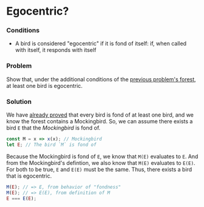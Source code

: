 # Egocentric?

### Conditions
* A bird is considered "egocentric" if it is fond of itself: if, when called with itself, it responds with itself

### Problem
Show that, under the additional conditions of the [previous problem's forest](../problem-1/README.md), at least one bird is egocentric.

### Solution
We have [already proved](../problem-1/README.md) that every bird is fond of at least one bird, and we know the forest contains a Mockingbird. So, we can assume there exists a bird `E` that the _Mockingbird_ is fond of.
```js
const M = x => x(x); // Mockingbird
let E; // The bird `M` is fond of
```
Because the Mockingbird is fond of `E`, we know that `M(E)` evaluates to `E`. And from the Mockingbird's defintion, we also know that `M(E)` evaluates to `E(E)`. For both to be true, `E` and `E(E)` must be the same. Thus, there exists a bird that is egocentric.
```js
M(E); // => E, from behavior of "fondness"
M(E); // => E(E), from definition of M
E === E(E);
```
